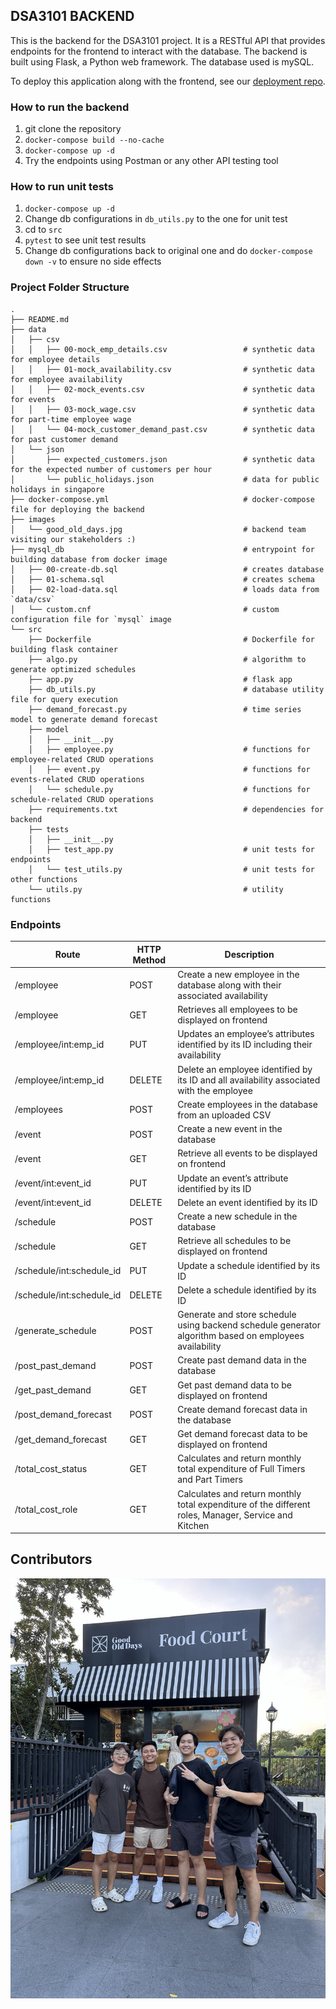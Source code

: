 ## DSA3101 BACKEND
This is the backend for the DSA3101 project. It is a RESTful API that provides endpoints for the frontend to interact with the database. The backend is built using Flask, a Python web framework. The database used is mySQL.

To deploy this application along with the frontend, see our [deployment repo](https://github.com/kevin-pek/dsa3101-deployment).

### How to run the backend
1. git clone the repository
2. `docker-compose build --no-cache`
3. `docker-compose up -d`
4. Try the endpoints using Postman or any other API testing tool

### How to run unit tests
1. `docker-compose up -d`
2. Change db configurations in `db_utils.py` to the one for unit test
3. cd to `src`
4. `pytest` to see unit test results
5. Change db configurations back to original one and do `docker-compose down -v` to ensure no side effects

### Project Folder Structure
```plaintext
.
├── README.md
├── data
│   ├── csv
│   │   ├── 00-mock_emp_details.csv                 # synthetic data for employee details
│   │   ├── 01-mock_availability.csv                # synthetic data for employee availability
│   │   ├── 02-mock_events.csv                      # synthetic data for events 
│   │   ├── 03-mock_wage.csv                        # synthetic data for part-time employee wage
│   │   └── 04-mock_customer_demand_past.csv        # synthetic data for past customer demand 
│   └── json
│       ├── expected_customers.json                 # synthetic data for the expected number of customers per hour
│       └── public_holidays.json                    # data for public holidays in singapore
├── docker-compose.yml                              # docker-compose file for deploying the backend
├── images
│   └── good_old_days.jpg                           # backend team visiting our stakeholders :) 
├── mysql_db                                        # entrypoint for building database from docker image
│   ├── 00-create-db.sql                            # creates database
│   ├── 01-schema.sql                               # creates schema
│   ├── 02-load-data.sql                            # loads data from `data/csv`
│   └── custom.cnf                                  # custom configuration file for `mysql` image
└── src
    ├── Dockerfile                                  # Dockerfile for building flask container
    ├── algo.py                                     # algorithm to generate optimized schedules
    ├── app.py                                      # flask app
    ├── db_utils.py                                 # database utility file for query execution
    ├── demand_forecast.py                          # time series model to generate demand forecast
    ├── model
    │   ├── __init__.py
    │   ├── employee.py                             # functions for employee-related CRUD operations
    │   ├── event.py                                # functions for events-related CRUD operations
    │   └── schedule.py                             # functions for schedule-related CRUD operations
    ├── requirements.txt                            # dependencies for backend
    ├── tests
    │   ├── __init__.py
    │   ├── test_app.py                             # unit tests for endpoints
    │   └── test_utils.py                           # unit tests for other functions
    └── utils.py                                    # utility functions 
```


### Endpoints
| Route              | HTTP Method | Description                                                                                               |
|--------------------|-------------|-----------------------------------------------------------------------------------------------------------|
| /employee          | POST        | Create a new employee in the database along with their associated availability                           |
| /employee          | GET         | Retrieves all employees to be displayed on frontend                                                      |
| /employee/int:emp_id | PUT        | Updates an employee’s attributes identified by its ID including their availability                        |
| /employee/int:emp_id | DELETE     | Delete an employee identified by its ID and all availability associated with the employee                |
| /employees         | POST        | Create employees in the database from an uploaded CSV                                                    |
| /event             | POST        | Create a new event in the database                                                                        |
| /event             | GET         | Retrieve all events to be displayed on frontend                                                          |
| /event/int:event_id | PUT        | Update an event’s attribute identified by its ID                                                          |
| /event/int:event_id | DELETE     | Delete an event identified by its ID                                                                      |
| /schedule          | POST        | Create a new schedule in the database                                                                     |
| /schedule          | GET         | Retrieve all schedules to be displayed on frontend                                                        |
| /schedule/int:schedule_id | PUT   | Update a schedule identified by its ID                                                                     |
| /schedule/int:schedule_id | DELETE| Delete a schedule identified by its  ID                                                                    |
| /generate_schedule | POST        | Generate and store schedule using backend schedule generator algorithm based on employees availability |
| /post_past_demand  | POST        | Create past demand data in the database                                                                   |
| /get_past_demand   | GET         | Get past demand data to be displayed on frontend                                                         |
| /post_demand_forecast | POST     | Create demand forecast data in the database                                                               |
| /get_demand_forecast  | GET      | Get demand forecast data to be displayed on frontend                                                      |
| /total_cost_status | GET         | Calculates and return monthly total expenditure of Full Timers and Part Timers                             |
| /total_cost_role   | GET         | Calculates and return monthly total expenditure of the different roles, Manager, Service and Kitchen     |


## Contributors
![BACKEND TEAM](images/good_old_days.jpg)
